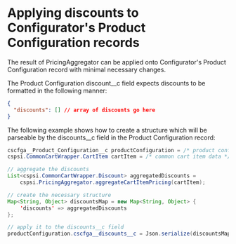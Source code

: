 # Applying discounts to Configurator's Product Configuration records

The result of PricingAggregator can be applied onto Configurator's Product Configuration record with minimal necessary changes.

The Product Configuration discount\_\_c field expects discounts to be formatted in the following manner:

```json
{
  "discounts": [] // array of discounts go here
}
```

The following example shows how to create a structure which will be parseable by the discounts\_\_c field in the Product Configuration record:

```Java
cscfga__Product_Configuration__c productConfiguration = /* product configuration record */
cspsi.CommonCartWrapper.CartItem cartItem = /* common cart item data */

// aggregate the discounts
List<cspsi.CommonCartWrapper.Discount> aggregatedDiscounts =
    cspsi.PricingAggregator.aggregateCartItemPricing(cartItem);

// create the necessary structure
Map<String, Object> discountsMap = new Map<String, Object> {
    'discounts' => aggregatedDiscounts
};

// apply it to the discounts__c field
productConfiguration.cscfga__discounts__c = Json.serialize(discountsMap);
```
